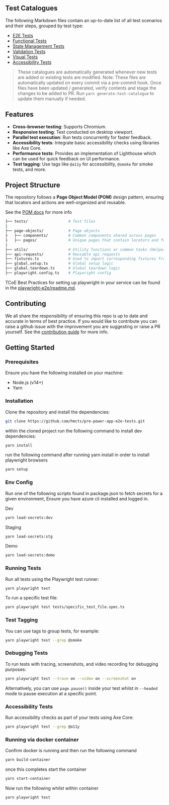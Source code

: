 ## Test Catalogues

The following Markdown files contain an up-to-date list of all test scenarios and their steps, grouped by test type:

- [E2E Tests](./test-catalogue/test-catalogue-e2e.md)
- [Functional Tests](./test-catalogue/test-catalogue-functional-tests.md)
- [State Management Tests](./test-catalogue/test-catalogue-state-management-tests.md)
- [Validation Tests](./test-catalogue/test-catalogue-validation-tests.md)
- [Visual Tests](./test-catalogue/test-catalogue-visual-tests.md)
- [Accessibility Tests](./test-catalogue/test-catalogue-accessibility.md)

> These catalogues are automatically generated whenever new tests are added or existing tests are modified.
> Note: These files are automatically updated on every commit via a pre-commit hook.
> Once files have been updated / generated, verify contents and stage the changes to be added to PR. 
> Run `yarn generate:test-catalogue` to update them manually if needed.

## Features

- **Cross-browser testing**: Supports Chromium.
- **Responsive testing**: Test conducted on desktop viewport.
- **Parallel test execution**: Run tests concurrently for faster feedback.
- **Accessibility tests**: Integrate basic accessibility checks using libraries like Axe Core.
- **Performance tests**: Provides an implementation of Lighthouse which can be used for quick feedback on UI performance.
- **Test tagging**: Use tags like `@a11y` for accessibility, `@smoke` for smoke tests, and more.

## Project Structure

The repository follows a **Page Object Model (POM)** design pattern, ensuring that locators and actions are well-organized and reusable.

See the [POM docs](https://github.com/hmcts/tcoe-playwright-example/blob/master/docs/PAGE_OBECT_MODEL.md) for more info

```sh
├── tests/                  # Test files
|                  
├── page-objects/           # Page objects
├   ├── components/         # Common components shared across pages
├   ├── pages/              # Unique pages that contain locators and functions
|
├── utils/                  # Utility functions or common tasks (Helpers for the project
├── api-requests/           # Reusable api requests
├── fixtures.ts             # Used to import corresponding fixtures from utils, page-objects and api-requests
├── global.setup.ts         # Global setup logic
├── global.teardown.ts      # Global teardown logic
├── playwright.config.ts    # Playwright config
```

TCoE Best Practices for setting up playwright in your service can be found in the [playwright-e2e/readme.md](https://github.com/hmcts/tcoe-playwright-example/blob/master/docs/BEST_PRACTICE.md).

## Contributing

We all share the responsibility of ensuring this repo is up to date and accurate in terms of best practice. If you would like to contribute you can raise a github issue with the improvement you are suggesting or raise a PR yourself. See the [contribution guide](https://github.com/hmcts/tcoe-playwright-example/blob/master/CONTRIBUTING.md) for more info.

## Getting Started

### Prerequisites

Ensure you have the following installed on your machine:

- Node.js (v14+)
- Yarn

### Installation

Clone the repository and install the dependencies:

```bash
git clone https://github.com/hmcts/pre-power-app-e2e-tests.git
```

within the cloned project run the following command to install dev dependencies:
```bash
yarn install
```

run the following command after running yarn install in order to install playwright browsers
```bash
yarn setup
```

### Env Config

Run one of the following scripts found in package.json to fetch secrets for a given environment, Ensure you have azure cli installed and logged in.

Dev
```bash
yarn load-secrets:dev
```
Staging
```bash
yarn load-secrets:stg
```
Demo
```bash
yarn load-secrets:demo
```

### Running Tests

Run all tests using the Playwright test runner:

```bash
yarn playwright test
```

To run a specific test file:

```bash
yarn playwright test tests/specific_test_file.spec.ts
```

### Test Tagging

You can use tags to group tests, for example:

```bash
yarn playwright test --grep @smoke
```

### Debugging Tests

To run tests with tracing, screenshots, and video recording for debugging purposes:

```bash
yarn playwright test --trace on --video on --screenshot on
```

Alternatively, you can use `page.pause()` inside your test whilst in `--headed` mode to pause execution at a specific point.

### Accessibility Tests

Run accessibility checks as part of your tests using Axe Core:

```bash
yarn playwright test --grep @a11y
```

### Running via docker container

Confirm docker is running and then run the following command

```bash
yarn build-container
```

once this completes start the container

```bash
yarn start-container
```

Now run the following whilst within container

```bash
yarn playwright test
```
